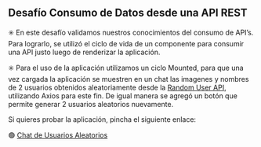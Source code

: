 ## Desafío Consumo de Datos desde una API REST

✳️ En este desafío validamos nuestros conocimientos del consumo de API’s. Para lograrlo, se utilizó el ciclo de vida de un componente para consumir una API justo luego de
renderizar la aplicación.

✳️ Para el uso de la aplicación utilizamos un ciclo Mounted, para que una vez cargada la aplicación se muestren en un chat las imagenes y nombres de 2 usuarios obtenidos aleatoriamente desde la <a href="https://randomuser.me/">Random User API</a>, utilizando Axios para este fin. De igual manera se agregó un botón que permite generar 2 usuarios aleatorios nuevamente.

Si quieres probar la aplicación, pincha el siguiente enlace:

🟢 <a href="https://random-user-chat.vercel.app/">Chat de Usuarios Aleatorios</a>
